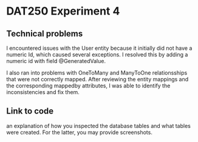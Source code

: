 # DAT250 Experiment 4

## Technical problems 
I encountered issues with the User entity because it initially did not have a numeric Id, which caused several exceptions. I resolved this by adding a numeric id with field @GeneratedValue. 

I also ran into problems with OneToMany and ManyToOne relationsships that were not correctly mapped. After reviewing the entity mappings and the corresponding mappedby attributes, I was able to identify the inconsistencies and fix them. 

## Link to code





an explanation of how you inspected the database tables and what tables were created. For the latter, you may provide screenshots.


